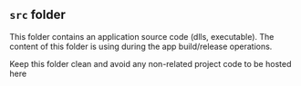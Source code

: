 ## `src` folder

This folder contains an application source code (dlls, executable). 
The content of this folder is using during the app build/release operations.

Keep this folder clean and avoid any non-related project code to be hosted here